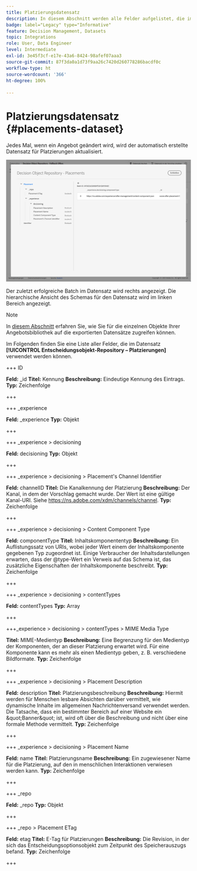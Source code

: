 ```yaml
---
title: Platzierungsdatensatz
description: In diesem Abschnitt werden alle Felder aufgelistet, die im exportierten Datensatz für Platzierungen verwendet werden
badge: label="Legacy" type="Informative"
feature: Decision Management, Datasets
topic: Integrations
role: User, Data Engineer
level: Intermediate
exl-id: 3e45f3cf-e17e-43a6-8424-98afef07aaa3
source-git-commit: 87f3da0a1d73f9aa26c7420d260778286bacdf0c
workflow-type: ht
source-wordcount: '366'
ht-degree: 100%

---
```


# Platzierungsdatensatz {#placements-dataset}

Jedes Mal, wenn ein Angebot geändert wird, wird der automatisch erstellte Datensatz für Platzierungen aktualisiert.

![](../assets/dataset-placements.png)

Der zuletzt erfolgreiche Batch im Datensatz wird rechts angezeigt. Die hierarchische Ansicht des Schemas für den Datensatz wird im linken Bereich angezeigt.

>[!NOTE]
>
>In [diesem Abschnitt](../export-catalog/access-dataset.md) erfahren Sie, wie Sie für die einzelnen Objekte Ihrer Angebotsbibliothek auf die exportierten Datensätze zugreifen können.

Im Folgenden finden Sie eine Liste aller Felder, die im Datensatz **[!UICONTROL Entscheidungsobjekt-Repository – Platzierungen]** verwendet werden können.

<!--A placement describes a location or place in a personalized message. It is used to set technical constraints for content that the personalization decision supplies. The placement also represents a request to produce certain types of metrics when an experience event is produced where this placement is involved. For instance, the placement facilitates a personalized clickable image inside an email shown to an end-user. The placement may for instance request from the assembled experience that the click on its image gets reported in an experience event with a metric https://ns.adobe.com/xdm/data/metrics/web/linkclicks and a reference to this placement.-->

+++ ID

**Feld:** _id
**Titel:** Kennung
**Beschreibung:** Eindeutige Kennung des Eintrags.
**Typ:** Zeichenfolge

+++

+++ _experience

**Feld:** _experience 
**Typ:** Objekt

+++

+++ _experience > decisioning

**Feld:** decisioning
**Typ:** Objekt

+++

+++ _experience > decisioning > Placement&#39;s Channel Identifier

**Feld:** channelID 
**Titel:** Die Kanalkennung der Platzierung 
**Beschreibung:** Der Kanal, in dem der Vorschlag gemacht wurde. Der Wert ist eine gültige Kanal-URI. Siehe https://ns.adobe.com/xdm/channels/channel.
**Typ:** Zeichenfolge

+++

+++ _experience > decisioning > Content Component Type

**Feld:** componentType 
**Titel:** Inhaltskomponententyp 
**Beschreibung:** Ein Auflistungssatz von URIs, wobei jeder Wert einem der Inhaltskomponente gegebenen Typ zugeordnet ist. Einige Verbraucher der Inhaltsdarstellungen erwarten, dass der @type-Wert ein Verweis auf das Schema ist, das zusätzliche Eigenschaften der Inhaltskomponente beschreibt.
**Typ:** Zeichenfolge

+++

+++ _experience > decisioning > contentTypes

**Feld:** contentTypes 
**Typ:** Array

+++

+++_experience > decisioning > contentTypes > MIME Media Type

**Titel:** MIME-Medientyp
**Beschreibung:** Eine Begrenzung für den Medientyp der Komponenten, der an dieser Platzierung erwartet wird. Für eine Komponente kann es mehr als einen Medientyp geben, z. B. verschiedene Bildformate.
**Typ:** Zeichenfolge

+++

+++ _experience > decisioning > Placement Description

**Feld:** description 
**Titel:** Platzierungsbeschreibung
**Beschreibung:** Hiermit werden für Menschen lesbare Absichten darüber vermittelt, wie dynamische Inhalte im allgemeinen Nachrichtenversand verwendet werden. Die Tatsache, dass ein bestimmter Bereich auf einer Website ein \&quot;Banner\&quot; ist, wird oft über die Beschreibung und nicht über eine formale Methode vermittelt.
**Typ:** Zeichenfolge

+++

+++ _experience > decisioning > Placement Name

**Feld:** name 
**Titel:** Platzierungsname 
**Beschreibung:** Ein zugewiesener Name für die Platzierung, auf den in menschlichen Interaktionen verwiesen werden kann.
**Typ:** Zeichenfolge

+++

+++ _repo

**Feld:** _repo 
**Typ:** Objekt

+++

+++ _repo > Placement ETag

**Feld:** etag 
**Titel:** E-Tag für Platzierungen
**Beschreibung:** Die Revision, in der sich das Entscheidungsoptionsobjekt zum Zeitpunkt des Speicherauszugs befand.
**Typ:** Zeichenfolge

+++
